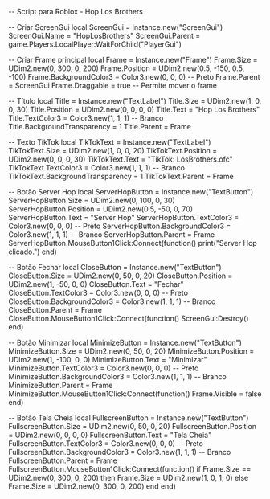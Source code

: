 -- Script para Roblox - Hop Los Brothers

-- Criar ScreenGui
local ScreenGui = Instance.new("ScreenGui")
ScreenGui.Name = "HopLosBrothers"
ScreenGui.Parent = game.Players.LocalPlayer:WaitForChild("PlayerGui")

-- Criar Frame principal
local Frame = Instance.new("Frame")
Frame.Size = UDim2.new(0, 300, 0, 200)
Frame.Position = UDim2.new(0.5, -150, 0.5, -100)
Frame.BackgroundColor3 = Color3.new(0, 0, 0) -- Preto
Frame.Parent = ScreenGui
Frame.Draggable = true -- Permite mover o frame

-- Título
local Title = Instance.new("TextLabel")
Title.Size = UDim2.new(1, 0, 0, 30)
Title.Position = UDim2.new(0, 0, 0, 0)
Title.Text = "Hop Los Brothers"
Title.TextColor3 = Color3.new(1, 1, 1) -- Branco
Title.BackgroundTransparency = 1
Title.Parent = Frame

-- Texto TikTok
local TikTokText = Instance.new("TextLabel")
TikTokText.Size = UDim2.new(1, 0, 0, 20)
TikTokText.Position = UDim2.new(0, 0, 0, 30)
TikTokText.Text = "TikTok: LosBrothers.ofc"
TikTokText.TextColor3 = Color3.new(1, 1, 1) -- Branco
TikTokText.BackgroundTransparency = 1
TikTokText.Parent = Frame

-- Botão Server Hop
local ServerHopButton = Instance.new("TextButton")
ServerHopButton.Size = UDim2.new(0, 100, 0, 30)
ServerHopButton.Position = UDim2.new(0.5, -50, 0, 70)
ServerHopButton.Text = "Server Hop"
ServerHopButton.TextColor3 = Color3.new(0, 0, 0) -- Preto
ServerHopButton.BackgroundColor3 = Color3.new(1, 1, 1) -- Branco
ServerHopButton.Parent = Frame
ServerHopButton.MouseButton1Click:Connect(function()
    print("Server Hop clicado.")
end)

-- Botão Fechar
local CloseButton = Instance.new("TextButton")
CloseButton.Size = UDim2.new(0, 50, 0, 20)
CloseButton.Position = UDim2.new(1, -50, 0, 0)
CloseButton.Text = "Fechar"
CloseButton.TextColor3 = Color3.new(0, 0, 0) -- Preto
CloseButton.BackgroundColor3 = Color3.new(1, 1, 1) -- Branco
CloseButton.Parent = Frame
CloseButton.MouseButton1Click:Connect(function()
    ScreenGui:Destroy()
end)

-- Botão Minimizar
local MinimizeButton = Instance.new("TextButton")
MinimizeButton.Size = UDim2.new(0, 50, 0, 20)
MinimizeButton.Position = UDim2.new(1, -100, 0, 0)
MinimizeButton.Text = "Minimizar"
MinimizeButton.TextColor3 = Color3.new(0, 0, 0) -- Preto
MinimizeButton.BackgroundColor3 = Color3.new(1, 1, 1) -- Branco
MinimizeButton.Parent = Frame
MinimizeButton.MouseButton1Click:Connect(function()
    Frame.Visible = false
end)

-- Botão Tela Cheia
local FullscreenButton = Instance.new("TextButton")
FullscreenButton.Size = UDim2.new(0, 50, 0, 20)
FullscreenButton.Position = UDim2.new(0, 0, 0, 0)
FullscreenButton.Text = "Tela Cheia"
FullscreenButton.TextColor3 = Color3.new(0, 0, 0) -- Preto
FullscreenButton.BackgroundColor3 = Color3.new(1, 1, 1) -- Branco
FullscreenButton.Parent = Frame
FullscreenButton.MouseButton1Click:Connect(function()
    if Frame.Size == UDim2.new(0, 300, 0, 200) then
        Frame.Size = UDim2.new(1, 0, 1, 0)
    else
        Frame.Size = UDim2.new(0, 300, 0, 200)
    end
end)
